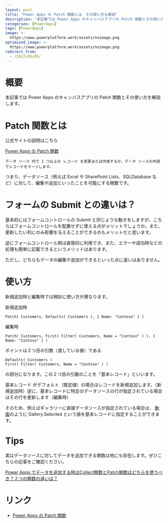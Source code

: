 ```yaml
---
layout: post
title: "Power Apps の Patch 関数とは　その使い方も解説"
description: "本記事では Power Apps のキャンバスアプリの Patch 関数とその使い方を解説します"
categories: [PowerApps]
tags: [PowerApps]
image: >-
  https://www.powerplatform.work/assets/noimage.png
optimized_image: >-
  https://www.powerplatform.work/assets/noimage.png
redirect_from:
  - /2022/05/05/
---
```



#  概要

本記事では Power Apps のキャンバスアプリの Patch 関数とその使い方を解説します。

# Patch 関数とは

公式サイトの説明はこちら

[Power Apps の Patch 関数](https://docs.microsoft.com/ja-jp/power-apps/maker/canvas-apps/functions/function-patch)

```
データ ソース 内で 1 つ以上の レコード を変更または作成するか、データ ソースの外部でレコードをマージします。
```


つまり、データソース（例えば Excel や SharePoint Lists、SQLDatabase など）に対して、編集や追加といったことを可能にする関数です。

# フォームの Submit との違いは？

基本的にはフォームコントロールの Submit と同じような動きをしますが、こちらはフォームコントロールを配置せずに使える点がメリットでしょうか。また、更新したい列にのみ影響を与えることができるのもメリットだと思います。

逆にフォームコントロール側は直感的に利用でき、また、エラーや成功時などの処理も簡単に記載できるというメリットはあります。

ただし、どちらもデータの編集や追加ができるといった点に違いはありません。

# 使い方

新規追加時と編集時では微妙に使い方が異なります。

新規追加時

```
Patch( Customers, Defaults( Customers ), { Name: "Contoso" } )
```


編集時

```
Patch( Customers, First( Filter( Customers, Name = "Contoso" ) ), { Name: "Contoso" } )
```

ポイントは２つ目の引数（渡している値）である

```
Defaults( Customers )
First( Filter( Customers, Name = "Contoso" ) )
```

の部分になります。この２つ目の引数のことを「基本レコード」といいます。

基本レコード がデフォルト（既定値）の場合はレコードを新規追加します。（新規追加時）逆に、基本レコードに特定のデータソースの行が指定されている場合はその行を更新します（編集時）

そのため、例えばギャラリーに直接データソースが指定されている場合は、
[動画](https://youtu.be/YNUsVwzQUVU)のように Gallery.Selected という値を基本レコードに指定することができます。


# Tips

実はデータソースに対してデータを追加できる関数は他にも存在します。ぜひこちらの記事をご確認ください。

[Power Apps でデータを追加する時はCollect関数とPatch関数はどちらを使うべき？２つの関数の違いは？](https://www.powerplatform.work/PowerApps_CollectFunc_vs_PatchFunc/)

# リンク

- [Power Apps の Patch 関数](https://docs.microsoft.com/ja-jp/power-apps/maker/canvas-apps/functions/function-patch)



